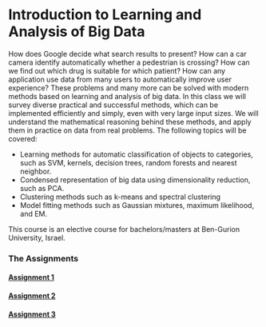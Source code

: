 # Introduction to Learning and Analysis of Big Data

How does Google decide what search results to present? How can a car camera identify automatically whether a pedestrian is crossing? How can we find out which
drug is suitable for which patient? How can any application use data from many users to automatically improve user experience?
These problems and many more can be solved with modern methods based on learning and analysis of big data. In this class we will survey diverse practical and
successful methods, which can be implemented efficiently and simply, even with very large input sizes. We will understand the mathematical reasoning behind these
methods, and apply them in practice on data from real problems.
The following topics will be covered:
- Learning methods for automatic classification of objects to categories, such as SVM, kernels, decision trees, random forests and nearest neighbor.
- Condensed representation of big data using dimensionality reduction, such as PCA.
- Clustering methods such as k-means and spectral clustering
- Model fitting methods such as Gaussian mixtures, maximum likelihood, and EM.

This course is an elective course for bachelors/masters at Ben-Gurion University, Israel.

### The Assignments

#### [Assignment 1](https://www.cs.bgu.ac.il/~inabd211/wiki.files/ex1.pdf)
#### [Assignment 2](https://www.cs.bgu.ac.il/~inabd211/wiki.files/ex2.pdf)
#### [Assignment 3](https://www.cs.bgu.ac.il/~inabd211/wiki.files/ex3.pdf)
